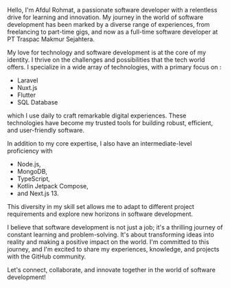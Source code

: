 Hello, I'm Afdul Rohmat, a passionate software developer with a relentless drive for learning and innovation. My journey in the world of software development has been marked by a diverse range of experiences, from freelancing to part-time gigs, and now as a full-time software developer at PT Traspac Makmur Sejahtera.

My love for technology and software development is at the core of my identity. I thrive on the challenges and possibilities that the tech world offers. I specialize in a wide array of technologies, with a primary focus on :
- Laravel
- Nuxt.js 
- Flutter
- SQL Database

which I use daily to craft remarkable digital experiences. These technologies have become my trusted tools for building robust, efficient, and user-friendly software.

In addition to my core expertise, I also have an intermediate-level proficiency with 
- Node.js,
- MongoDB,
- TypeScript,
- Kotlin Jetpack Compose,
- and Next.js 13.

This diversity in my skill set allows me to adapt to different project requirements and explore new horizons in software development.

I believe that software development is not just a job; it's a thrilling journey of constant learning and problem-solving. It's about transforming ideas into reality and making a positive impact on the world. I'm committed to this journey, and I'm excited to share my experiences, knowledge, and projects with the GitHub community.

Let's connect, collaborate, and innovate together in the world of software development!


<!---
AfdulRohmat/AfdulRohmat is a ✨ special ✨ repository because its `README.md` (this file) appears on your GitHub profile.
You can click the Preview link to take a look at your changes.
--->
